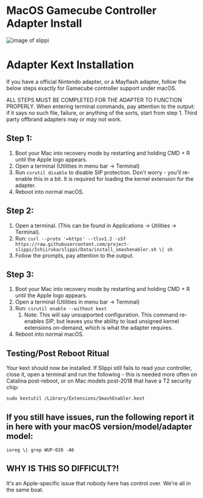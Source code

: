 # MacOS Gamecube Controller Adapter Install

![image of slippi](https://slippi.gg/static/media/SlippiLogo.81afd6df.svg)

# Adapter Kext Installation
If you have a official Nintendo adapter, or a Mayflash adapter, follow the below steps exactly for Gamecube controller support under macOS. 

ALL STEPS MUST BE COMPLETED FOR THE ADAPTER TO FUNCTION PROPERLY. 
When entering terminal commands, pay attention to the output: if it says no such file, failure, or anything of the sorts, start from step 1. Third party offbrand adapters may or may not work.

## Step 1:
1. Boot your Mac into recovery mode by restarting and holding CMD + R until the Apple logo appears.
1. Open a terminal (Utilities in menu bar -> Terminal)
1. Run `csrutil disable` to disable SIP protection. Don't worry - you'll re-enable this in a bit. It is required for loading the kernel extension for the adapter.
1. Reboot into normal macOS.

## Step 2:
1. Open a terminal. (This can be found in Applications -> Utilities -> Terminal).
1. Run: `curl --proto '=https' --tlsv1.2 -sSf https://raw.githubusercontent.com/project-slippi/Ishiiruka/slippi/Data/install_smashenabler.sh \| sh`
1. Follow the prompts, pay attention to the output.

## Step 3:
1. Boot your Mac into recovery mode by restarting and holding CMD + R until the Apple logo appears.
1. Open a terminal (Utilities in menu bar -> Terminal)
1. Run: `csrutil enable --without kext`
    1. Note: This will say unsupported configuration. This command re-enables SIP, but leaves you the ability to load unsigned kernel extensions on-demand, which is what the adapter requires.
1. Reboot into normal macOS.

## Testing/Post Reboot Ritual
Your kext should now be installed. If Slippi still fails to read your controller, close it, open a terminal and run the following - this is needed more often on Catalina post-reboot, or on Mac models post-2018 that have a T2 security chip:

`sudo kextutil /Library/Extensions/SmashEnabler.kext`

## If you still have issues, run the following report it in here with your macOS version/model/adapter model:

`ioreg \| grep WUP-028 -A6`

## WHY IS THIS SO DIFFICULT?!
It's an Apple-specific issue that nobody here has control over. We're all in the same boat. 